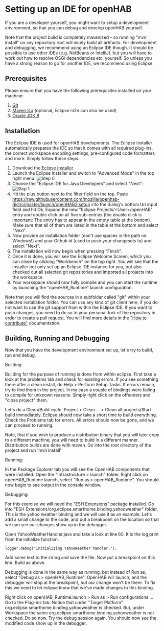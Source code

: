 # Setting up an IDE for openHAB

If you are a developer yourself, you might want to setup a development environment, so that you can debug and develop openHAB yourself.

Note that the project build is completely mavenized - so running "mvn install" on any repository root will nicely build all artifacts. For development and debugging, we recommend using an Eclipse IDE though. It should be possible to use other IDEs (e.g. NetBeans or IntelliJ), but you will have to work out how to resolve OSGi dependencies etc. yourself. So unless you have a strong reason to go for another IDE, we recommend using Eclipse.

## Prerequisites

Please ensure that you have the following prerequisites installed on your machine:

1. [Git](https://git-scm.com/downloads)
1. [Maven 3.x](https://maven.apache.org/download.cgi) (optional, Eclipse m2e can also be used)
1. [Oracle JDK 8](http://www.oracle.com/technetwork/java/javase/downloads/jdk8-downloads-2133151.html)

## Installation

The Eclipse IDE is used for openHAB developments. The Eclipse Installer automatically prepares the IDE so that it comes with all required plug-ins, the correct workspace encoding settings, pre-configured code formatters and more. Simply follow these steps:

1. Download the [Eclipse Installer](https://wiki.eclipse.org/Eclipse_Installer)
2. Launch the Eclipse Installer and switch to "Advanced Mode" in the top right menu:
![Step 0](images/ide0.png)
3. Choose the "Eclipse IDE for Java Developers" and select "Next":
![Step 1](images/ide1.png)
4. Hit the plus button next to the filter field on the top. Paste https://raw.githubusercontent.com/mozilla/openhab-distro/master/launch/openHAB2.setup into the dialog's bottom Uri input field and hit Ok. Expand the new "Eclipse Projects/\<User\>/openHAB" entry and double click on all five sub-entries (the double click is important: The entry has to appear in the empty table at the bottom). Make sure that all of them are listed in the table at the bottom and select "Next".
5. Now provide an installation folder (don't use spaces in the path on Windows!) and your Github id (used to push your changesets to) and select "Next".
6. The installation will now begin when pressing "Finish".
7. Once it is done, you will see the Eclipse Welcome Screen, which you can close by clicking "Workbench" on the top right. You will see that the installer not only set up an Eclipse IDE instance for you, but also checked out all selected git repositories and imported all projects into the workspace. 
8. Your workspace should now fully compile and you can start the runtime by launching the "openHAB_Runtime" launch configuration.

Note that you will find the sources in a subfolder called "git" within your selected installation folder. You can use any kind of git client here, if you do not want to use the git support from within the Eclipse IDE.
If you want to push changes, you need to do so to your personal fork of the repository in order to create a pull request. You will find more details in the ["How to contribute"](../../../CONTRIBUTING.md) documentation.

## Building, Running and Debugging

Now that you have the development environment set up, let's try to build, run and debug.

Building:

Building for the purpose of running is done from within eclipse. First take a look at the problems tab and check for existing errors. If you see something there after a clean install, do Help > Perform Setup Tasks. If errors remain, try to find them in the project. In my case a couple of bindings were failing to compile for unknown reasons. Simply right click on the offenders and "close project" them.

Let's do a Clean/Build cycle. Project > Clean ... > Clean all projects/Start build immediately. Eclipse should now take a short time to build everything. Check the Problems tab for errors. All errors should now be gone, and we can proceed to running.

Note, that if you wish to produce a distribution binary that you will later copy to a different machine, you will need to build in a different manner. Distribution builds are done with maven. Go into the root directory of the project and run 'mvn install'

Running:

In the Package Explorer tab you will see the OpenHAB components that were installed. Open the "Infrastructure > launch" folder. Right click on openHAB_Runtime.launch, select "Run as > openHAB_Runtime". You should now begin to see output in the console window.

Debugging:

For this exercise we will need the "ESH Extensions" package installed. Go into "ESH Extensions/org.eclipse.smarthome.binding.yahooweather" folder. This is the yahoo weather binding and we will use it as an example. Let's add a small change to the code, and put a breakpoint on the location so that we can see our changes show up in the debugger.

Open YahooWeatherHandler.java and take a look at line 60. It is the log print from the initialize function.

    logger.debug("Initializing YahooWeather handler.");

Add some text to the string and save the file. Now put a breakpoint on this line. Build as above.

Debugging is done in the same way as running, but instead of Run as, select "Debug as > openHAB_Runtime". OpenHAB will launch, and the debugger will stop at the breakpoint, but our change won't be there. To fix this we need to let eclipse know that we've made changes to this binding.

Right click on openHAB_Runtime.launch > Run as > Run configurations ... Go to the Plug-ins tab. Notice that under "Target Platform" org.eclipse.smarthome.binding.yahooweather is checked. But, under Workspace the same org.eclipse.smarthome.binding.yahooweather is not checked. Do so now. Try the debug session again. You should now see the modified code show up in the debugger.


